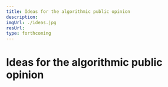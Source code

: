 ```yaml
---
title: Ideas for the algorithmic public opinion
description: 
imgUrl: ./ideas.jpg
resUrl: 
type: forthcoming
---
```


# Ideas for the algorithmic public opinion
